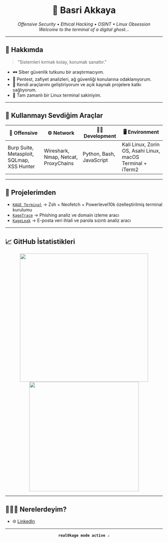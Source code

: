 <h1 align="center">👾 Basri Akkaya</h1>
<p align="center">
  <i>Offensive Security • Ethical Hacking • OSINT • Linux Obsession</i><br>
  <i>Welcome to the terminal of a digital ghost...</i>
</p>

---

## 🧠 Hakkımda

> "Sistemleri kırmak kolay, korumak sanattır."

- 🕶️ Siber güvenlik tutkunu bir araştırmacıyım.
- 🎯 Pentest, zafiyet analizleri, ağ güvenliği konularına odaklanıyorum.
- 🧰 Kendi araçlarımı geliştiriyorum ve açık kaynak projelere katkı sağlıyorum.
- 🐧 Tam zamanlı bir Linux terminal sakiniyim.

---

## 🧰 Kullanmayı Sevdiğim Araçlar

| 🧱 Offensive | ⚙️ Network | 👨‍💻 Development | 🖥️ Environment |
|-------------|-------------|------------------|----------------|
| Burp Suite, Metasploit, SQLmap, XSS Hunter | Wireshark, Nmap, Netcat, ProxyChains | Python, Bash, JavaScript | Kali Linux, Zorin OS, Asahi Linux, macOS Terminal + iTerm2 |

---

## 🧬 Projelerimden

- [`KAGE Terminal`](https://github.com/basriakkaya/kage-terminal) → Zsh + Neofetch + Powerlevel10k özelleştirilmiş terminal kurulumu
- [`KageTrace`](https://github.com/basriakkaya/kagetrace) → Phishing analiz ve domain izleme aracı
- [`KageLeak`](https://github.com/basriakkaya/kageleak) → E-posta veri ihlali ve parola sızıntı analiz aracı

---

## 📈 GitHub İstatistikleri

<p align="center">
  <img src="https://github-readme-stats.vercel.app/api?username=basriakkaya&show_icons=true&theme=tokyonight" width="410">
  <img src="https://github-readme-stats.vercel.app/api/top-langs/?username=basriakkaya&layout=compact&theme=tokyonight" width="350">
</p>

---

## 🕵🏻‍♂️ Nerelerdeyim?

- 🌐 [LinkedIn](https://www.linkedin.com/in/basriakkaya/)


---

<p align="center">
  <code><strong>real0kage mode active ⚔️</strong></code><br>
</p>
